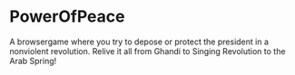 PowerOfPeace
============

A browsergame where you try to depose or protect the president in a nonviolent revolution. Relive it all from Ghandi to Singing Revolution to the Arab Spring!

